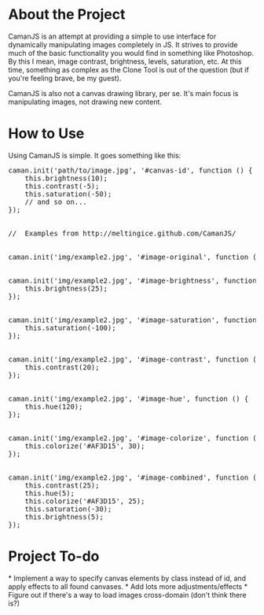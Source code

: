 <h1>About the Project</h1>
CamanJS is an attempt at providing a simple to use interface for dynamically manipulating images completely in JS.  It strives to provide much of the basic functionality you would find in something like Photoshop.  By this I mean, image contrast, brightness, levels, saturation, etc. At this time, something as complex as the Clone Tool is out of the question (but if you're feeling brave, be my guest).

CamanJS is also not a canvas drawing library, per se.  It's main focus is manipulating images, not drawing new content.

<h1>How to Use</h1>
Using CamanJS is simple.  It goes something like this:

<pre>
caman.init('path/to/image.jpg', '#canvas-id', function () {
	this.brightness(10);
	this.contrast(-5);
	this.saturation(-50);
	// and so on...
});


//	Examples from http://meltingice.github.com/CamanJS/


caman.init('img/example2.jpg', '#image-original', function () { });


caman.init('img/example2.jpg', '#image-brightness', function () {
	this.brightness(25);
});


caman.init('img/example2.jpg', '#image-saturation', function () {
	this.saturation(-100);
});


caman.init('img/example2.jpg', '#image-contrast', function () {
	this.contrast(20);
});


caman.init('img/example2.jpg', '#image-hue', function () {
	this.hue(120);
});


caman.init('img/example2.jpg', '#image-colorize', function () {
	this.colorize('#AF3D15', 30);
});


caman.init('img/example2.jpg', '#image-combined', function () {
	this.contrast(25);
	this.hue(5);
	this.colorize('#AF3D15', 25);
	this.saturation(-30);
	this.brightness(5);
});
</pre>

<h1>Project To-do</h1>
* Implement a way to specify canvas elements by class instead of id, and apply effects to all found canvases.
* Add lots more adjustments/effects
* Figure out if there's a way to load images cross-domain (don't think there is?)